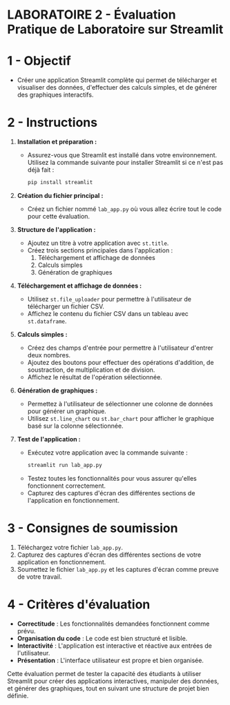 # LABORATOIRE 2 - Évaluation Pratique de Laboratoire sur Streamlit

# 1 - Objectif

- Créer une application Streamlit complète qui permet de télécharger et visualiser des données, d'effectuer des calculs simples, et de générer des graphiques interactifs.

# 2 - Instructions

1. **Installation et préparation :**
   - Assurez-vous que Streamlit est installé dans votre environnement. Utilisez la commande suivante pour installer Streamlit si ce n'est pas déjà fait :
     ```bash
     pip install streamlit
     ```

2. **Création du fichier principal :**
   - Créez un fichier nommé `lab_app.py` où vous allez écrire tout le code pour cette évaluation.

3. **Structure de l'application :**
   - Ajoutez un titre à votre application avec `st.title`.
   - Créez trois sections principales dans l'application : 
     1. Téléchargement et affichage de données
     2. Calculs simples
     3. Génération de graphiques

4. **Téléchargement et affichage de données :**
   - Utilisez `st.file_uploader` pour permettre à l'utilisateur de télécharger un fichier CSV.
   - Affichez le contenu du fichier CSV dans un tableau avec `st.dataframe`.

5. **Calculs simples :**
   - Créez des champs d'entrée pour permettre à l'utilisateur d'entrer deux nombres.
   - Ajoutez des boutons pour effectuer des opérations d'addition, de soustraction, de multiplication et de division.
   - Affichez le résultat de l'opération sélectionnée.

6. **Génération de graphiques :**
   - Permettez à l'utilisateur de sélectionner une colonne de données pour générer un graphique.
   - Utilisez `st.line_chart` ou `st.bar_chart` pour afficher le graphique basé sur la colonne sélectionnée.

7. **Test de l'application :**
   - Exécutez votre application avec la commande suivante :
     ```bash
     streamlit run lab_app.py
     ```
   - Testez toutes les fonctionnalités pour vous assurer qu'elles fonctionnent correctement.
   - Capturez des captures d'écran des différentes sections de l'application en fonctionnement.

# 3 - Consignes de soumission

1. Téléchargez votre fichier `lab_app.py`.
2. Capturez des captures d'écran des différentes sections de votre application en fonctionnement.
3. Soumettez le fichier `lab_app.py` et les captures d'écran comme preuve de votre travail.

# 4 - Critères d'évaluation

- **Correctitude** : Les fonctionnalités demandées fonctionnent comme prévu.
- **Organisation du code** : Le code est bien structuré et lisible.
- **Interactivité** : L'application est interactive et réactive aux entrées de l'utilisateur.
- **Présentation** : L'interface utilisateur est propre et bien organisée.

Cette évaluation permet de tester la capacité des étudiants à utiliser Streamlit pour créer des applications interactives, manipuler des données, et générer des graphiques, tout en suivant une structure de projet bien définie.
